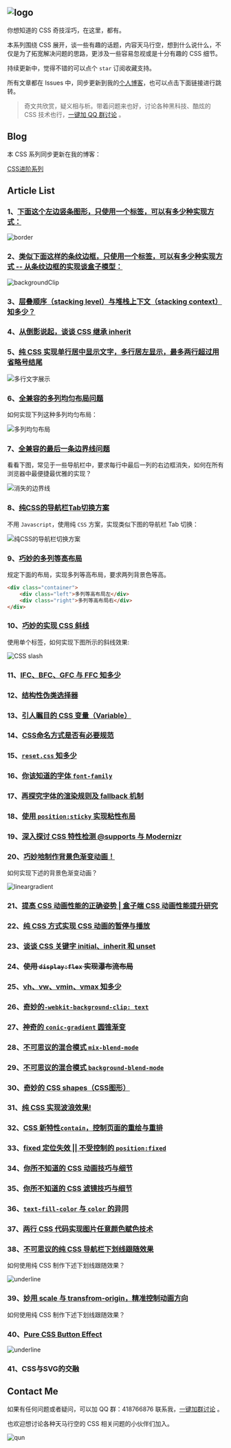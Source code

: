 ## ![logo](https://github.com/chokcoco/iCSS/blob/master/logo.jpg?raw=true)

你想知道的 CSS 奇技淫巧，在这里，都有。

本系列围绕 CSS 展开，谈一些有趣的话题，内容天马行空，想到什么说什么，不仅是为了拓宽解决问题的思路，更涉及一些容易忽视或是十分有趣的 CSS 细节。

持续更新中，觉得不错的可以点个 `star` 订阅收藏支持。

所有文章都在 Issues 中，同步更新到我的[个人博客](http://www.cnblogs.com/coco1s/)，也可以点击下面链接进行跳转。

> 奇文共欣赏，疑义相与析。带着问题来也好，讨论各种黑科技、酷炫的 CSS 技术也行，[一键加 QQ 群讨论](//shang.qq.com/wpa/qunwpa?idkey=318940c0ae56f4556447291fb2fc6147a7b1760487c49c1e3410c377d946fc5a) 。

## Blog

本 CSS 系列同步更新在我的博客：

[CSS进阶系列](http://www.cnblogs.com/coco1s/category/833837.html)

## Article List

### 1、[下面这个左边竖条图形，只使用一个标签，可以有多少种实现方式：](https://github.com/chokcoco/iCSS/issues/1)

![border](http://images.cnblogs.com/cnblogs_com/coco1s/881614/o_border.png)

### 2、[类似下面这样的条纹边框，只使用一个标签，可以有多少种实现方式 -- 从条纹边框的实现谈盒子模型：](https://github.com/chokcoco/iCSS/issues/1)

![backgroundClip](http://images.cnblogs.com/cnblogs_com/coco1s/881614/o_backgroundClip.png)

### 3、[层叠顺序（stacking level）与堆栈上下文（stacking context）知多少？](https://github.com/chokcoco/iCSS/issues/1)

### 4、[从倒影说起，谈谈 CSS 继承 inherit](https://github.com/chokcoco/iCSS/issues/1)

### 5、[纯 CSS 实现单行居中显示文字，多行居左显示，最多两行超过用省略号结尾](https://github.com/chokcoco/iCSS/issues/1)

![多行文字展示](http://images.cnblogs.com/cnblogs_com/coco1s/881614/o_center.png)

### 6、[全兼容的多列均匀布局问题](https://github.com/chokcoco/iCSS/issues/2)

如何实现下列这种多列均匀布局：

![多列均匀布局](http://images2015.cnblogs.com/blog/608782/201607/608782-20160713180644092-236763328.png)

### 7、[全兼容的最后一条边界线问题](https://github.com/chokcoco/iCSS/issues/2)

看看下图，常见于一些导航栏中，要求每行中最后一列的右边框消失，如何在所有浏览器中最便捷最优雅的实现？

![消失的边界线](http://images.cnblogs.com/cnblogs_com/coco1s/881614/o_disappear.png)

### 8、[纯CSS的导航栏Tab切换方案](https://github.com/chokcoco/iCSS/issues/2)

不用 `Javascript`，使用纯 `CSS` 方案，实现类似下图的导航栏 Tab 切换：

![纯CSS的导航栏切换方案](http://images2015.cnblogs.com/blog/608782/201610/608782-20161013103036328-1395095905.gif)

### 9、[巧妙的多列等高布局](https://github.com/chokcoco/iCSS/issues/2)

规定下面的布局，实现多列等高布局，要求两列背景色等高。

``` HTML
<div class="container">
    <div class="left">多列等高布局左</div> 
    <div class="right">多列等高布局右</div>
</div>
```

### 10、[巧妙的实现 CSS 斜线](https://github.com/chokcoco/iCSS/issues/2)

使用单个标签，如何实现下图所示的斜线效果:

![CSS slash](http://images2015.cnblogs.com/blog/608782/201611/608782-20161103132531986-482520887.png)

### 11、[IFC、BFC、GFC 与 FFC 知多少](https://github.com/chokcoco/iCSS/issues/5)

### 12、[结构性伪类选择器](https://github.com/chokcoco/iCSS/issues/5)

### 13、[引人瞩目的 CSS 变量（Variable）](https://github.com/chokcoco/iCSS/issues/5)

### 14、[CSS命名方式是否有必要规范](https://github.com/chokcoco/iCSS/issues/5)

### 15、[`reset.css` 知多少 ](https://github.com/chokcoco/iCSS/issues/5)

### 16、[你该知道的字体 `font-family`](https://github.com/chokcoco/iCSS/issues/6)

### 17、[再探究字体的渲染规则及 fallback 机制](https://github.com/chokcoco/iCSS/issues/7)

### 18、[使用 `position:sticky` 实现粘性布局](https://github.com/chokcoco/iCSS/issues/8)

### 19、[深入探讨 CSS 特性检测 @supports 与 Modernizr](https://github.com/chokcoco/iCSS/issues/9)

### 20、[巧妙地制作背景色渐变动画！](https://github.com/chokcoco/iCSS/issues/10)

如何实现下述的背景色渐变动画？

![lineargradient](https://cloud.githubusercontent.com/assets/8554143/24186346/d984600a-0f12-11e7-8220-dc9a6c04b7ef.gif)

### 21、[提高 CSS 动画性能的正确姿势 | 盒子端 CSS 动画性能提升研究](https://github.com/chokcoco/iCSS/issues/11)

### 22、[纯 CSS 方式实现 CSS 动画的暂停与播放](https://github.com/chokcoco/iCSS/issues/12)

### 23、[谈谈 CSS 关键字 initial、inherit 和 unset](https://github.com/chokcoco/iCSS/issues/13)

### 24、~~使用 `display:flex` 实现瀑布流布局~~

### 25、[vh、vw、vmin、vmax 知多少](https://github.com/chokcoco/iCSS/issues/15)

### 26、[奇妙的`-webkit-background-clip: text`](https://github.com/chokcoco/iCSS/issues/14)

### 27、[神奇的 `conic-gradient` 圆锥渐变](https://github.com/chokcoco/iCSS/issues/19)

### 28、[不可思议的混合模式 `mix-blend-mode` ](https://github.com/chokcoco/iCSS/issues/16)

### 29、[不可思议的混合模式 `background-blend-mode`](https://github.com/chokcoco/iCSS/issues/31)

### 30、[奇妙的 CSS shapes（CSS图形）](https://github.com/chokcoco/iCSS/issues/18)

### 31、[纯 CSS 实现波浪效果!](https://github.com/chokcoco/iCSS/issues/22)

### 32、[CSS 新特性`contain`，控制页面的重绘与重排](https://github.com/chokcoco/iCSS/issues/23)

### 33、[fixed 定位失效 || 不受控制的 `position:fixed`](https://github.com/chokcoco/iCSS/issues/24)

### 34、[你所不知道的 CSS 动画技巧与细节](https://github.com/chokcoco/iCSS/issues/27)

### 35、[你所不知道的 CSS 滤镜技巧与细节](https://github.com/chokcoco/iCSS/issues/30)

### 36、[`text-fill-color` 与 `color` 的异同](https://github.com/chokcoco/iCSS/issues/17)

### 37、[两行 CSS 代码实现图片任意颜色赋色技术](https://github.com/chokcoco/iCSS/issues/32)

### 38、[不可思议的纯 CSS 导航栏下划线跟随效果](https://github.com/chokcoco/iCSS/issues/33)

如何使用纯 CSS 制作下述下划线跟随效果？

![underline](https://user-images.githubusercontent.com/8554143/37917279-8f6fd236-3150-11e8-8b8d-fca96d1d6001.gif)

### 39、[妙用 scale 与 transfrom-origin，精准控制动画方向](https://github.com/chokcoco/iCSS/issues/34)

如何使用纯 CSS 制作下述下划线跟随效果？

### 40、[Pure CSS Button Effect](//codepen.io/Chokcoco/pen/MGPwLg)

![underline](https://user-images.githubusercontent.com/8554143/38973547-fd32970a-43d8-11e8-94cf-2d30ed12d8cf.gif)

### 41、CSS与SVG的交融

## Contact Me

如果有任何问题或者疑问，可以加 QQ 群：418766876 联系我，[一键加群讨论](//shang.qq.com/wpa/qunwpa?idkey=318940c0ae56f4556447291fb2fc6147a7b1760487c49c1e3410c377d946fc5a) 。

也欢迎想讨论各种天马行空的 CSS 相关问题的小伙伴们加入。

![qun](https://github.com/chokcoco/iCSS/blob/master/qqqun.png)

